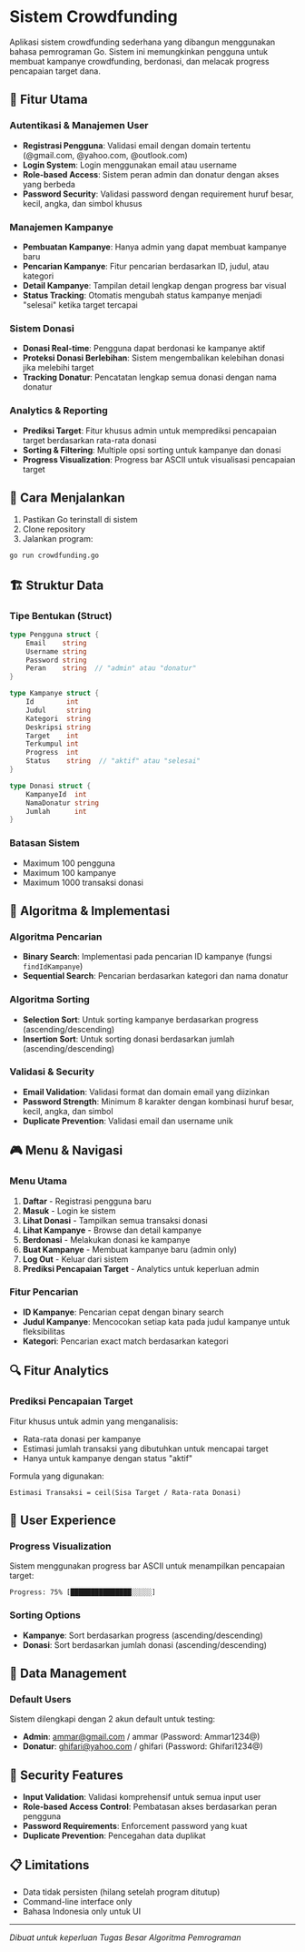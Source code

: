 # Sistem Crowdfunding

Aplikasi sistem crowdfunding sederhana yang dibangun menggunakan bahasa pemrograman Go. Sistem ini memungkinkan pengguna untuk membuat kampanye crowdfunding, berdonasi, dan melacak progress pencapaian target dana.

## 🚀 Fitur Utama

### Autentikasi & Manajemen User
- **Registrasi Pengguna**: Validasi email dengan domain tertentu (@gmail.com, @yahoo.com, @outlook.com)
- **Login System**: Login menggunakan email atau username
- **Role-based Access**: Sistem peran admin dan donatur dengan akses yang berbeda
- **Password Security**: Validasi password dengan requirement huruf besar, kecil, angka, dan simbol khusus

### Manajemen Kampanye
- **Pembuatan Kampanye**: Hanya admin yang dapat membuat kampanye baru
- **Pencarian Kampanye**: Fitur pencarian berdasarkan ID, judul, atau kategori
- **Detail Kampanye**: Tampilan detail lengkap dengan progress bar visual
- **Status Tracking**: Otomatis mengubah status kampanye menjadi "selesai" ketika target tercapai

### Sistem Donasi
- **Donasi Real-time**: Pengguna dapat berdonasi ke kampanye aktif
- **Proteksi Donasi Berlebihan**: Sistem mengembalikan kelebihan donasi jika melebihi target
- **Tracking Donatur**: Pencatatan lengkap semua donasi dengan nama donatur

### Analytics & Reporting
- **Prediksi Target**: Fitur khusus admin untuk memprediksi pencapaian target berdasarkan rata-rata donasi
- **Sorting & Filtering**: Multiple opsi sorting untuk kampanye dan donasi
- **Progress Visualization**: Progress bar ASCII untuk visualisasi pencapaian target


## 🚦 Cara Menjalankan

1. Pastikan Go terinstall di sistem
2. Clone repository
3. Jalankan program:
```bash
go run crowdfunding.go
```

## 🏗️ Struktur Data

### Tipe Bentukan (Struct)
```go
type Pengguna struct {
    Email    string
    Username string
    Password string
    Peran    string  // "admin" atau "donatur"
}

type Kampanye struct {
    Id        int
    Judul     string
    Kategori  string
    Deskripsi string
    Target    int
    Terkumpul int
    Progress  int
    Status    string  // "aktif" atau "selesai"
}

type Donasi struct {
    KampanyeId  int
    NamaDonatur string
    Jumlah      int
}
```

### Batasan Sistem
- Maximum 100 pengguna
- Maximum 100 kampanye
- Maximum 1000 transaksi donasi

## 🔧 Algoritma & Implementasi

### Algoritma Pencarian
- **Binary Search**: Implementasi pada pencarian ID kampanye (fungsi `findIdKampanye`)
- **Sequential Search**: Pencarian berdasarkan kategori dan nama donatur

### Algoritma Sorting
- **Selection Sort**: Untuk sorting kampanye berdasarkan progress (ascending/descending)
- **Insertion Sort**: Untuk sorting donasi berdasarkan jumlah (ascending/descending)

### Validasi & Security
- **Email Validation**: Validasi format dan domain email yang diizinkan
- **Password Strength**: Minimum 8 karakter dengan kombinasi huruf besar, kecil, angka, dan simbol
- **Duplicate Prevention**: Validasi email dan username unik

## 🎮 Menu & Navigasi

### Menu Utama
1. **Daftar** - Registrasi pengguna baru
2. **Masuk** - Login ke sistem
3. **Lihat Donasi** - Tampilkan semua transaksi donasi
4. **Lihat Kampanye** - Browse dan detail kampanye
5. **Berdonasi** - Melakukan donasi ke kampanye
6. **Buat Kampanye** - Membuat kampanye baru (admin only)
7. **Log Out** - Keluar dari sistem
8. **Prediksi Pencapaian Target** - Analytics untuk keperluan admin

### Fitur Pencarian
- **ID Kampanye**: Pencarian cepat dengan binary search
- **Judul Kampanye**: Mencocokan setiap kata pada judul kampanye untuk fleksibilitas
- **Kategori**: Pencarian exact match berdasarkan kategori

## 🔍 Fitur Analytics

### Prediksi Pencapaian Target
Fitur khusus untuk admin yang menganalisis:
- Rata-rata donasi per kampanye
- Estimasi jumlah transaksi yang dibutuhkan untuk mencapai target
- Hanya untuk kampanye dengan status "aktif"

Formula yang digunakan:
```
Estimasi Transaksi = ceil(Sisa Target / Rata-rata Donasi)
```

## 🎨 User Experience

### Progress Visualization
Sistem menggunakan progress bar ASCII untuk menampilkan pencapaian target:
```
Progress: 75% [███████████████░░░░░]
```

### Sorting Options
- **Kampanye**: Sort berdasarkan progress (ascending/descending)
- **Donasi**: Sort berdasarkan jumlah donasi (ascending/descending)

## 💾 Data Management

### Default Users
Sistem dilengkapi dengan 2 akun default untuk testing:
- **Admin**: ammar@gmail.com / ammar (Password: Ammar1234@)
- **Donatur**: ghifari@yahoo.com / ghifari (Password: Ghifari1234@)

## 🔐 Security Features

- **Input Validation**: Validasi komprehensif untuk semua input user
- **Role-based Access Control**: Pembatasan akses berdasarkan peran pengguna
- **Password Requirements**: Enforcement password yang kuat
- **Duplicate Prevention**: Pencegahan data duplikat

## 📋 Limitations

- Data tidak persisten (hilang setelah program ditutup)
- Command-line interface only
- Bahasa Indonesia only untuk UI

---

*Dibuat untuk keperluan Tugas Besar Algoritma Pemrograman*
